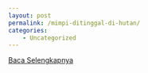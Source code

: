 ```yaml
---
layout: post
permalink: /mimpi-ditinggal-di-hutan/
categories:
    - Uncategorized
---
```


[Baca Selengkapnya](/10)